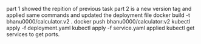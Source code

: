 part 1 showed the repition of previous task 
part 2 is a new version tag and applied same commands and updated the deployment file
docker build -t bhanu0000/calculator.v2 .
docker push bhanu0000/calculator:v2
kubectl apply -f deployment.yaml
kubectl apply -f service.yaml
applied kubectl get services to get ports.
